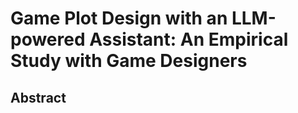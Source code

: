 # Game Plot Design with an LLM-powered Assistant: An Empirical Study with Game Designers

## Abstract

